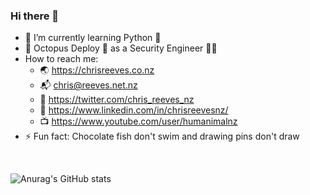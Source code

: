### Hi there 👋

- 🌱 I’m currently learning Python 🐍
- 👔 Octopus Deploy 🐙 as a Security Engineer 🥷🏽
- How to reach me:
     - 🌏 https://chrisreeves.co.nz
     - 📬 chris@reeves.net.nz
     - 🐥 https://twitter.com/chris_reeves_nz
     - 📝 https://www.linkedin.com/in/chrisreevesnz/
     - 📺 https://www.youtube.com/user/humanimalnz
- ⚡ Fun fact: Chocolate fish don't swim and drawing pins don't draw

<br>

![Anurag's GitHub stats](https://github-readme-stats.vercel.app/api?username=chrisreeves-&theme=gotham&show_icons=true)

<br>